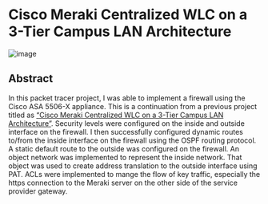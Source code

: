 # Cisco Meraki Centralized WLC on a 3-Tier Campus LAN Architecture

![image]()

## Abstract

In this packet tracer project, I was able to implement a firewall using the Cisco ASA 5506-X appliance. This is a continuation from a previous project titled as [“Cisco Meraki Centralized WLC on a 3-Tier Campus LAN Architecture”](https://github.com/ascotlan/Cisco-ASA-5506-X-Firewall-Configuration-on-a-3-Tier-Campus-LAN-Architecture). Security levels were configured on the inside and outside interface on the firewall. I then successfully configured dynamic routes to/from the inside interface on the firewall using the OSPF routing protocol. A static default route to the outside was configured on the firewall. An object network was implemented to represent the inside network. That object was used to create address translation to the outside interface using PAT. ACLs were implemented to mange the flow of key traffic, especially the https connection to the Meraki server on the other side of the service provider gateway.
